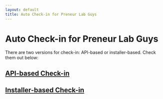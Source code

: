 ```yaml
---
layout: default
title: Auto Check-in for Preneur Lab Guys
---
```


# Auto Check-in for Preneur Lab Guys

There are two versions for check-in: API-based or installer-based. Check them out below:

## [API-based Check-in](https://dippreneurlab.github.io/preneur_checkin/api_install/)
## [Installer-based Check-in](https://dippreneurlab.github.io/preneur_checkin/local_install/)
